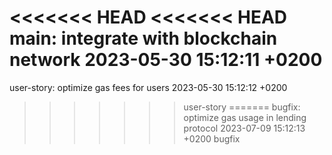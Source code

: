 <<<<<<< HEAD
<<<<<<< HEAD
main: integrate with blockchain network 2023-05-30 15:12:11 +0200
=======
user-story: optimize gas fees for users 2023-05-30 15:12:12 +0200
>>>>>>> user-story
=======
bugfix: optimize gas usage in lending protocol 2023-07-09 15:12:13 +0200
>>>>>>> bugfix
